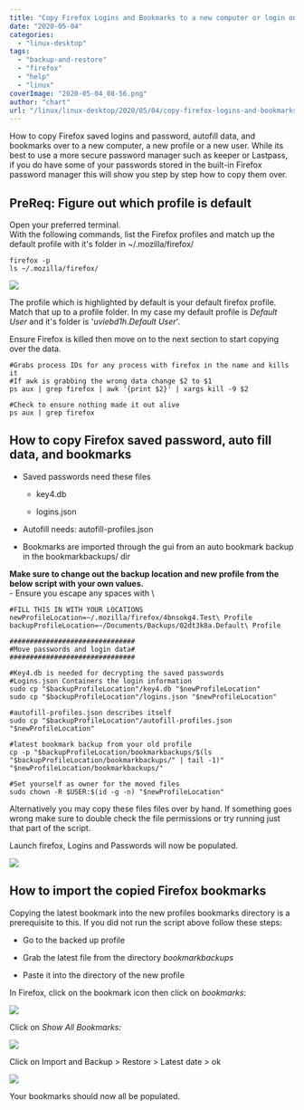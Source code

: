 ```yaml
---
title: "Copy Firefox Logins and Bookmarks to a new computer or login on Linux"
date: "2020-05-04"
categories: 
  - "linux-desktop"
tags: 
  - "backup-and-restore"
  - "firefox"
  - "help"
  - "linux"
coverImage: "2020-05-04_08-56.png"
author: "chart"
url: "/linux/linux-desktop/2020/05/04/copy-firefox-logins-and-bookmarks-to-a-new-computer-or-login-on-linux/"
---
```


How to copy Firefox saved logins and password, autofill data, and bookmarks over to a new computer, a new profile or a new user. While its best to use a more secure password manager such as keeper or Lastpass, if you do have some of your passwords stored in the built-in Firefox password manager this will show you step by step how to copy them over.

## PreReq: Figure out which profile is default

Open your preferred terminal.  
With the following commands, list the Firefox profiles and match up the default profile with it's folder in ~/.mozilla/firefox/

```
firefox -p
ls ~/.mozilla/firefox/
```

![](/images/2020-05-04_08-56-1024x374.png)

The profile which is highlighted by default is your default firefox profile. Match that up to a profile folder. In my case my default profile is _Default User_ and it's folder is '_uviebd1h.Default User_'.

Ensure Firefox is killed then move on to the next section to start copying over the data.

```
#Grabs process IDs for any process with firefox in the name and kills it 
#If awk is grabbing the wrong data change $2 to $1
ps aux | grep firefox | awk '{print $2}' | xargs kill -9 $2

#Check to ensure nothing made it out alive
ps aux | grep firefox
```

## How to copy Firefox saved password, auto fill data, and bookmarks

- Saved passwords need these files
    - key4.db
    
    - logins.json

- Autofill needs: autofill-profiles.json

- Bookmarks are imported through the gui from an auto bookmark backup in the bookmarkbackups/ dir

**Make sure to change out the backup location and new profile from the below script with your own values.**  
\- Ensure you escape any spaces with \\

```
#FILL THIS IN WITH YOUR LOCATIONS
newProfileLocation=~/.mozilla/firefox/4bnsokg4.Test\ Profile
backupProfileLocation=~/Documents/Backups/02dt3k8a.Default\ Profile

###############################
#Move passwords and login data#
###############################

#Key4.db is needed for decrypting the saved passwords
#Logins.json Containers the login information
sudo cp "$backupProfileLocation"/key4.db "$newProfileLocation" 
sudo cp "$backupProfileLocation"/logins.json "$newProfileLocation" 

#autofill-profiles.json describes itself
sudo cp "$backupProfileLocation"/autofill-profiles.json "$newProfileLocation"

#latest bookmark backup from your old profile
cp -p "$backupProfileLocation/bookmarkbackups/$(ls  "$backupProfileLocation/bookmarkbackups/" | tail -1)" "$newProfileLocation/bookmarkbackups/"

#Set yourself as owner for the moved files
sudo chown -R $USER:$(id -g -n) "$newProfileLocation" 
```

Alternatively you may copy these files files over by hand. If something goes wrong make sure to double check the file permissions or try running just that part of the script.

Launch firefox, Logins and Passwords will now be populated.

![](/images/2020-05-04_17-36.png)

## How to import the copied Firefox bookmarks

Copying the latest bookmark into the new profiles bookmarks directory is a prerequisite to this. If you did not run the script above follow these steps:

- Go to the backed up profile

- Grab the latest file from the directory _bookmarkbackups_

- Paste it into the directory of the new profile

In Firefox, click on the bookmark icon then click on _bookmarks_:

![](/images/2020-05-04_17-37-1024x246.png)

Click on _Show All Bookmarks:_

![](/images/2020-05-04_17-40.png)

Click on Import and Backup > Restore > Latest date > ok

![](/images/2020-05-04_17-41.png)

Your bookmarks should now all be populated.
